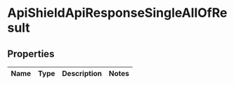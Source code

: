 

# ApiShieldApiResponseSingleAllOfResult


## Properties

| Name | Type | Description | Notes |
|------------ | ------------- | ------------- | -------------|



